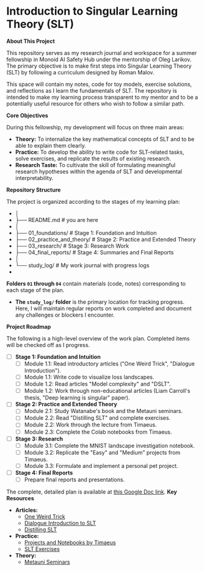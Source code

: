 # Introduction to Singular Learning Theory (SLT)

**About This Project**

This repository serves as my research journal and workspace for a summer fellowship in Monoid AI Safety Hub under the mentorship of Oleg Larikov. The primary objective is to make first steps into Singular Learning Theory (SLT) by following a curriculum designed by Roman Malov.

This space will contain my notes, code for toy models, exercise solutions, and reflections as I learn the fundamentals of SLT. The repository is intended to make my learning process transparent to my mentor and to be a potentially useful resource for others who wish to follow a similar path.

**Core Objectives**

During this fellowship, my development will focus on three main areas:

* **Theory:** To internalize the key mathematical concepts of SLT and to be able to explain them clearly.
* **Practice:** To develop the ability to write code for SLT-related tasks, solve exercises, and replicate the results of existing research.
* **Research Taste:** To cultivate the skill of formulating meaningful research hypotheses within the agenda of SLT and developmental interpretability.

**Repository Structure**

The project is organized according to the stages of my learning plan:
* │
* ├── README.md                  #  you are here
* │
* ├── 01_foundations/            # Stage 1: Foundation and Intuition
* ├── 02_practice_and_theory/    # Stage 2: Practice and Extended Theory
* ├── 03_research/               # Stage 3: Research Work
* ├── 04_final_reports/          # Stage 4: Summaries and Final Reports
* │
* └── study_log/                   # My work journal with progress logs
* 
 **Folders `01` through `04`** contain materials (code, notes) corresponding to each stage of the plan.
-   **The `study_log/` folder** is the primary location for tracking progress. Here, I will maintain regular reports on work completed and document any challenges or blockers I encounter.

**Project Roadmap**

The following is a high-level overview of the work plan. Completed items will be checked off as I progress.

- [ ] **Stage 1: Foundation and Intuition**
    - [ ] Module 1.1: Read introductory articles ("One Weird Trick", "Dialogue Introduction").
    - [ ] Module 1.1: Write code to visualize loss landscapes.
    - [ ] Module 1.2: Read articles "Model complexity" and "DSLT".
    - [ ] Module 1.2: Work through non-educational articles (Liam Carroll's thesis, "Deep learning is singular" paper).

- [ ] **Stage 2: Practice and Extended Theory**
    - [ ] Module 2.1: Study Watanabe's book and the Metauni seminars.
    - [ ] Module 2.2: Read "Distilling SLT" and complete exercises.
    - [ ] Module 2.2: Work through the lecture from Timaeus.
    - [ ] Module 2.3: Complete the Colab notebooks from Timaeus.

- [ ] **Stage 3: Research**
    - [ ] Module 3.1: Complete the MNIST landscape investigation notebook.
    - [ ] Module 3.2: Replicate the "Easy" and "Medium" projects from Timaeus.
    - [ ] Module 3.3: Formulate and implement a personal pet project.

- [ ] **Stage 4: Final Reports**
    - [ ] Prepare final reports and presentations.

The complete, detailed plan is available at [this Google Doc link](https://docs.google.com/document/d/1Bxb3A7cQG2Qma4uvkCYO6T8nqp5YDeOsH7i0IvmbSG4/edit?usp=sharing).
**Key Resources**

* **Articles:**
    * [One Weird Trick](https://www.lesswrong.com/posts/fovfuFdpuEwQzJu2w/neural-networks-generalize-because-of-this-one-weird-trick)
    * [Dialogue Introduction to SLT](https://www.lesswrong.com/posts/CmcarN6fGgTGwGuFp/dialogue-introduction-to-singular-learning-theory)
    * [Distilling SLT](https://www.lesswrong.com/s/czrXjvCLsqGepybHC)
* **Practice:**
    * [Projects and Notebooks by Timaeus](https://timaeus.co/projects)
    * [SLT Exercises](https://www.lesswrong.com/posts/3HYqTAi4kD35G3BzQ/singular-learning-theory-exercises)
* **Theory:**
    * [Metauni Seminars](https://metauni.org/slt/)
